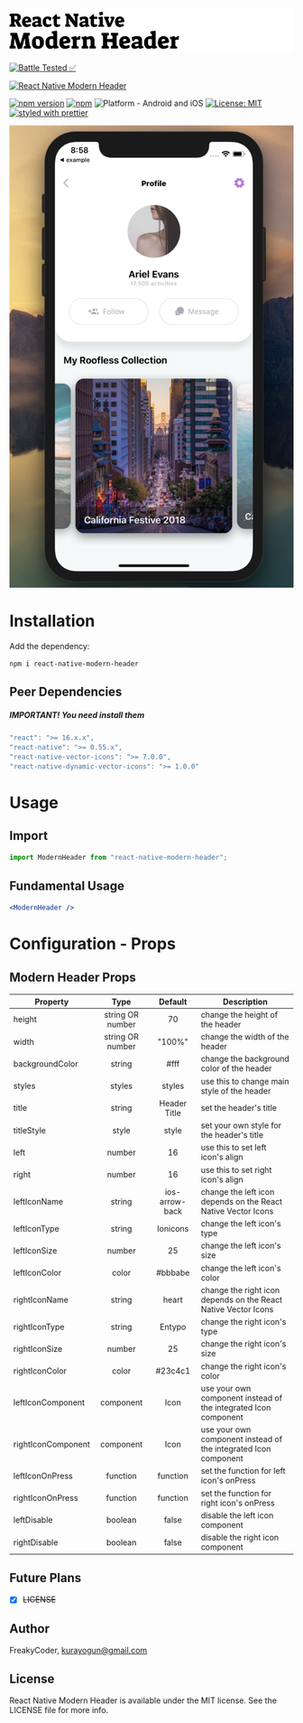 <img alt="React Native Modern Header" src="assets/logo.png" width="1050"/>

[![Battle Tested ✅](https://img.shields.io/badge/-Battle--Tested%20%E2%9C%85-03666e?style=for-the-badge)](https://github.com/WrathChaos/react-native-modern-header)

[![React Native Modern Header](https://img.shields.io/badge/-Fully%20customizable%20Modern%20Header%20View%20for%20React%20Native-orange?style=for-the-badge)](https://github.com/WrathChaos/react-native-modern-header)

[![npm version](https://img.shields.io/npm/v/react-native-modern-header.svg?style=for-the-badge)](https://www.npmjs.com/package/react-native-modern-header)
[![npm](https://img.shields.io/npm/dt/react-native-modern-header.svg?style=for-the-badge)](https://www.npmjs.com/package/react-native-modern-header)
![Platform - Android and iOS](https://img.shields.io/badge/platform-Android%20%7C%20iOS-blue.svg?style=for-the-badge)
[![License: MIT](https://img.shields.io/badge/License-MIT-green.svg?style=for-the-badge)](https://opensource.org/licenses/MIT)
[![styled with prettier](https://img.shields.io/badge/styled_with-prettier-ff69b4.svg?style=for-the-badge)](https://github.com/prettier/prettier)

<p align="center">
  <img alt="React Native Modern Header"
        src="assets/Screenshots/React-Native-Modern-Header.png" />
</p>

# Installation

Add the dependency:

```bash
npm i react-native-modern-header
```

## Peer Dependencies

<h5><i>IMPORTANT! You need install them</i></h5>

```js
"react": ">= 16.x.x",
"react-native": ">= 0.55.x",
"react-native-vector-icons": ">= 7.0.0",
"react-native-dynamic-vector-icons": ">= 1.0.0"
```

# Usage

## Import

```jsx
import ModernHeader from "react-native-modern-header";
```

## Fundamental Usage

```jsx
<ModernHeader />
```

# Configuration - Props

## Modern Header Props

| Property           |       Type       |    Default     | Description                                                     |
| ------------------ | :--------------: | :------------: | --------------------------------------------------------------- |
| height             | string OR number |       70       | change the height of the header                                 |
| width              | string OR number |     "100%"     | change the width of the header                                  |
| backgroundColor    |      string      |      #fff      | change the background color of the header                       |
| styles             |      styles      |     styles     | use this to change main style of the header                     |
| title              |      string      |  Header Title  | set the header's title                                          |
| titleStyle         |      style       |     style      | set your own style for the header's title                       |
| left               |      number      |       16       | use this to set left icon's align                               |
| right              |      number      |       16       | use this to set right icon's align                              |
| leftIconName       |      string      | ios-arrow-back | change the left icon depends on the React Native Vector Icons   |
| leftIconType       |      string      |    Ionicons    | change the left icon's type                                     |
| leftIconSize       |      number      |       25       | change the left icon's size                                     |
| leftIconColor      |      color       |    #bbbabe     | change the left icon's color                                    |
| rightIconName      |      string      |     heart      | change the right icon depends on the React Native Vector Icons  |
| rightIconType      |      string      |     Entypo     | change the right icon's type                                    |
| rightIconSize      |      number      |       25       | change the right icon's size                                    |
| rightIconColor     |      color       |    #23c4c1     | change the right icon's color                                   |
| leftIconComponent  |    component     |      Icon      | use your own component instead of the integrated Icon component |
| rightIconComponent |    component     |      Icon      | use your own component instead of the integrated Icon component |
| leftIconOnPress    |     function     |    function    | set the function for left icon's onPress                        |
| rightIconOnPress   |     function     |    function    | set the function for right icon's onPress                       |
| leftDisable        |     boolean      |     false      | disable the left icon component                                 |
| rightDisable       |     boolean      |     false      | disable the right icon component                                |

## Future Plans

- [x] ~~LICENSE~~

## Author

FreakyCoder, kurayogun@gmail.com

## License

React Native Modern Header is available under the MIT license. See the LICENSE file for more info.
